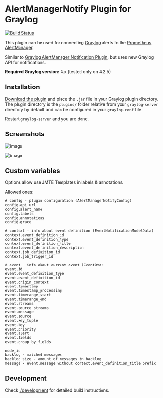 # AlertManagerNotify Plugin for Graylog

[![Build Status](https://github.com/strayge/graylog-plugin-alertmanagernotify/actions/workflows/build.yml/badge.svg)](https://github.com/strayge/graylog-plugin-alertmanagernotify/actions?query=branch%3Amaster+workflow%3Abuild)

This plugin can be used for connecting [Graylog](https://www.graylog.org/) alerts to the [Prometheus](https://prometheus.io/) [AlertManager](https://prometheus.io/docs/alerting/alertmanager/).

Similar to [Graylog AlertManager Notification Plugin](https://github.com/GDATASoftwareAG/Graylog-Plugin-AlertManager-Callback), but uses new Graylog API for notifications.

**Required Graylog version:** 4.x (tested only on 4.2.5)

Installation
------------

[Download the plugin](https://github.com/strayge/graylog-plugin-alertmanagernotify/releases)
and place the `.jar` file in your Graylog plugin directory. The plugin directory
is the `plugins/` folder relative from your `graylog-server` directory by default
and can be configured in your `graylog.conf` file.

Restart `graylog-server` and you are done.

Screenshots
-----------
![image](https://user-images.githubusercontent.com/2664578/151272305-5699394c-89de-40c3-a240-32201a99bd5b.png)

![image](https://user-images.githubusercontent.com/2664578/151272408-8592e929-0ef0-4f84-b42a-f4c2a41b818a.png)


Custom variables
----------------

Options allow use JMTE Templates in labels & annotations.

Allowed ones:
```
# config - plugin configuration (AlertManagerNotifyConfig)
config.api_url
config.alert_name
config.labels
config.annotations
config.grace

# context - info about event definition (EventNotificationModelData)
context.event_definition_id
context.event_definition_type
context.event_definition_title
context.event_definition_description
context.job_definition_id
context.job_trigger_id

# event - info about current event (EventDto)
event.id
event.event_definition_type
event.event_definition_id
event.origin_context
event.timestamp
event.timestamp_processing
event.timerange_start
event.timerange_end
event.streams
event.source_streams
event.message
event.source
event.key_tuple
event.key
event.priority
event.alert
event.fields
event.group_by_fields

node_id
backlog - matched messages
backlog_size - amount of messages in backlog
message - event.message without context.event_definition_title prefix
```

Development
-----------

Check [./development](./development/) for detailed build instructions.
